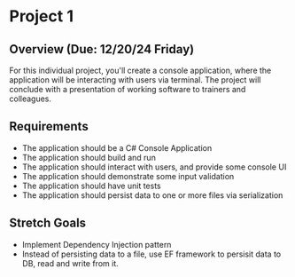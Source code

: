 # Project 1

## Overview (Due: 12/20/24 Friday)

For this individual project, you'll create a console application, where the application will be interacting with users via terminal. The project will conclude with a presentation of working software to trainers and colleagues.

## Requirements

- The application should be a C# Console Application
- The application should build and run
- The application should interact with users, and provide some console UI
- The application should demonstrate some input validation
- The application should have unit tests
- The application should persist data to one or more files via serialization 


## Stretch Goals
- Implement Dependency Injection pattern
- Instead of persisting data to a file, use EF framework to persisit data to DB, read and write from it.

